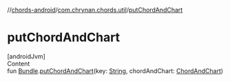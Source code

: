 //[chords-android](../../index.md)/[com.chrynan.chords.util](index.md)/[putChordAndChart](put-chord-and-chart.md)



# putChordAndChart  
[androidJvm]  
Content  
fun [Bundle](https://developer.android.com/reference/kotlin/android/os/Bundle.html).[putChordAndChart](put-chord-and-chart.md)(key: [String](https://kotlinlang.org/api/latest/jvm/stdlib/kotlin/-string/index.html), chordAndChart: [ChordAndChart](../../../chords-core/chords-core/com.chrynan.chords.model/-chord-and-chart/index.md))  



